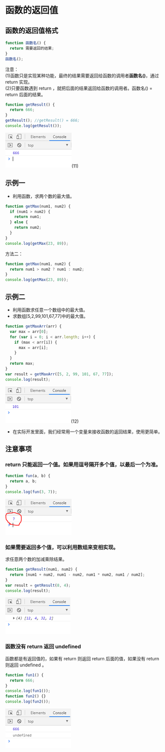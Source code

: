 # 函数的返回值

## 函数的返回值格式

```javascript
function 函数名() {
  return 需要返回的结果;
}
函数名();
```

注意：  
(1)函数只是实现某种功能，最终的结果需要返回给函数的调用者**函数名()**，通过 return 实现。  
(2)只要函数遇到 return ，就把后面的结果返回给函数的调用者。函数名() = return 后面的结果。

```javascript
function getResult() {
  return 666;
}
getResult(); //getResult() = 666;
console.log(getResult());
```

![image](../images/23/11.PNG)(11)

## 示例一

- 利用函数，求两个数的最大值。

```javascript
function getMax(num1, num2) {
  if (num1 > num2) {
    return num1;
  } else {
    return num2;
  }
}
console.log(getMax(23, 89));
```

方法二：

```javascript
function getMax(num1, num2) {
  return num1 > num2 ? num1 : num2;
}
console.log(getMax(23, 89));
```

## 示例二

- 利用函数求任意一个数组中的最大值。
- 求数组[5,2,99,101,67,77]中的最大值。

```javascript
function getMaxArr(arr) {
  var max = arr[0];
  for (var i = 0; i < arr.length; i++) {
    if (max < arr[i]) {
      max = arr[i];
    }
  }
  return max;
}
var result = getMaxArr([5, 2, 99, 101, 67, 77]);
console.log(result);
```

![image](../images/23/12.PNG)(12)

- 在实际开发里面，我们经常用一个变量来接收函数的返回结果，使用更简单。

## 注意事项

### return 只能返回一个值。如果用逗号隔开多个值，以最后一个为准。

```javascript
function fun(a, b) {
  return a, b;
}
console.log(fun(3, 7));
```

![image](../images/23/13.PNG)

### 如果需要返回多个值，可以利用数组来变相实现。

求任意两个数的加减乘除结果。

```javascript
function getResult(num1, num2) {
  return [num1 + num2, num1 - num2, num1 * num2, num1 / num2];
}
var result = getResult(8, 4);
console.log(result);
```

![image](../images/23/14.PNG)

### 函数没有 return 返回 undefined

函数都是有返回值的，如果有 return 则返回 return 后面的值，如果没有 return 则返回 undefined 。

```javascript
function fun1() {
  return 666;
}
console.log(fun1());
function fun2() {}
console.log(fun2());
```

![image](../images/23/15.PNG)
